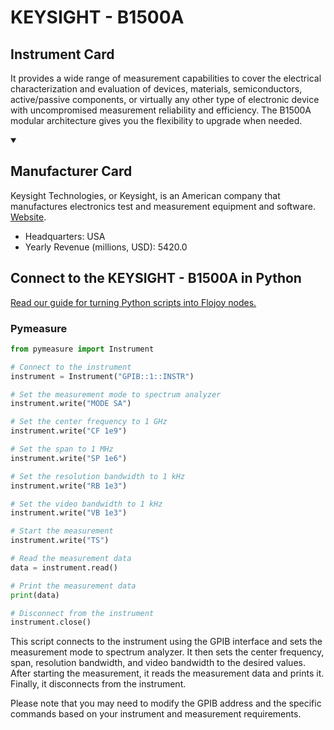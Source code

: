 
# KEYSIGHT - B1500A

## Instrument Card

It provides a wide range of measurement capabilities to cover the electrical characterization and evaluation of devices, materials, semiconductors, active/passive components, or virtually any other type of electronic device with uncompromised measurement reliability and efficiency. The B1500A modular architecture gives you the flexibility to upgrade when needed.

<details open>
<summary><h2>Manufacturer Card</h2></summary>
Keysight Technologies, or Keysight, is an American company that manufactures electronics test and measurement equipment and software. <a href=https://www.keysight.com/us/en/home.html>Website</a>.
<br>
<ul>
  <li>Headquarters: USA</li>
  <li>Yearly Revenue (millions, USD): 5420.0</li>
</ul>
</details>

## Connect to the KEYSIGHT - B1500A in Python

[Read our guide for turning Python scripts into Flojoy nodes.](https://docs.flojoy.ai/custom-nodes/creating-custom-node/)


### Pymeasure


```python
from pymeasure import Instrument

# Connect to the instrument
instrument = Instrument("GPIB::1::INSTR")

# Set the measurement mode to spectrum analyzer
instrument.write("MODE SA")

# Set the center frequency to 1 GHz
instrument.write("CF 1e9")

# Set the span to 1 MHz
instrument.write("SP 1e6")

# Set the resolution bandwidth to 1 kHz
instrument.write("RB 1e3")

# Set the video bandwidth to 1 kHz
instrument.write("VB 1e3")

# Start the measurement
instrument.write("TS")

# Read the measurement data
data = instrument.read()

# Print the measurement data
print(data)

# Disconnect from the instrument
instrument.close()
```

This script connects to the instrument using the GPIB interface and sets the measurement mode to spectrum analyzer. It then sets the center frequency, span, resolution bandwidth, and video bandwidth to the desired values. After starting the measurement, it reads the measurement data and prints it. Finally, it disconnects from the instrument.

Please note that you may need to modify the GPIB address and the specific commands based on your instrument and measurement requirements.

